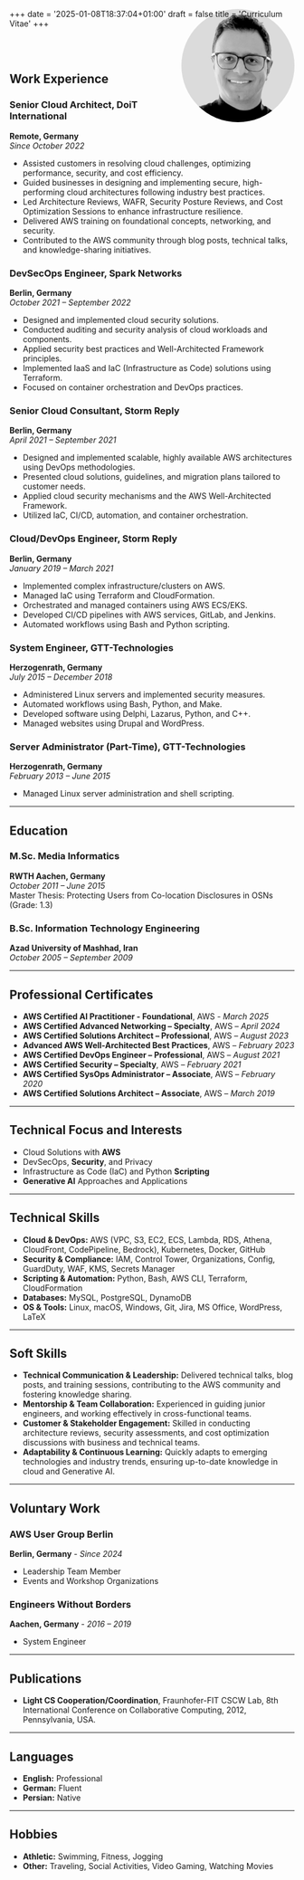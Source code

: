 +++
date = '2025-01-08T18:37:04+01:00'
draft = false
title = 'Curriculum Vitae'
+++

<img src="/images/portrait.jpg" alt="Masood Azizi" style="float: right; width: 200px; margin: -3rem 0 1rem 1rem; border-radius: 50%;">

<br>
<br>

## Work Experience

### Senior Cloud Architect, DoiT International  
**Remote, Germany**  
*Since October 2022*
- Assisted customers in resolving cloud challenges, optimizing performance, security, and cost efficiency.
- Guided businesses in designing and implementing secure, high-performing cloud architectures following industry best practices.
- Led Architecture Reviews, WAFR, Security Posture Reviews, and Cost Optimization Sessions to enhance infrastructure resilience.
- Delivered AWS training on foundational concepts, networking, and security.
- Contributed to the AWS community through blog posts, technical talks, and knowledge-sharing initiatives.

### DevSecOps Engineer, Spark Networks  
**Berlin, Germany**  
*October 2021 – September 2022*  
- Designed and implemented cloud security solutions.  
- Conducted auditing and security analysis of cloud workloads and components.  
- Applied security best practices and Well-Architected Framework principles.  
- Implemented IaaS and IaC (Infrastructure as Code) solutions using Terraform.  
- Focused on container orchestration and DevOps practices.

### Senior Cloud Consultant, Storm Reply  
**Berlin, Germany**  
*April 2021 – September 2021*  
- Designed and implemented scalable, highly available AWS architectures using DevOps methodologies.  
- Presented cloud solutions, guidelines, and migration plans tailored to customer needs.  
- Applied cloud security mechanisms and the AWS Well-Architected Framework.  
- Utilized IaC, CI/CD, automation, and container orchestration.

### Cloud/DevOps Engineer, Storm Reply  
**Berlin, Germany**  
*January 2019 – March 2021*  
- Implemented complex infrastructure/clusters on AWS.  
- Managed IaC using Terraform and CloudFormation.  
- Orchestrated and managed containers using AWS ECS/EKS.  
- Developed CI/CD pipelines with AWS services, GitLab, and Jenkins.  
- Automated workflows using Bash and Python scripting.

### System Engineer, GTT-Technologies  
**Herzogenrath, Germany**  
*July 2015 – December 2018*  
- Administered Linux servers and implemented security measures.  
- Automated workflows using Bash, Python, and Make.  
- Developed software using Delphi, Lazarus, Python, and C++.  
- Managed websites using Drupal and WordPress.

### Server Administrator (Part-Time), GTT-Technologies  
**Herzogenrath, Germany**  
*February 2013 – June 2015*  
- Managed Linux server administration and shell scripting.

---

## Education

### M.Sc. Media Informatics  
**RWTH Aachen, Germany**  
*October 2011 – June 2015*  
Master Thesis: Protecting Users from Co-location Disclosures in OSNs (Grade: 1.3)

### B.Sc. Information Technology Engineering  
**Azad University of Mashhad, Iran**  
*October 2005 – September 2009*  

---

## Professional Certificates

- **AWS Certified AI Practitioner - Foundational**, AWS - *March 2025*
- **AWS Certified Advanced Networking – Specialty**, AWS – *April 2024*  
- **AWS Certified Solutions Architect – Professional**, AWS – *August 2023*
- **Advanced AWS Well-Architected Best Practices**, AWS – *February 2023* 
- **AWS Certified DevOps Engineer – Professional**, AWS – *August 2021*
- **AWS Certified Security – Specialty**, AWS – *February 2021*  
- **AWS Certified SysOps Administrator – Associate**, AWS – *February 2020*  
- **AWS Certified Solutions Architect – Associate**, AWS – *March 2019*  

---

## Technical Focus and Interests

- Cloud Solutions with **AWS**  
- DevSecOps, **Security**, and Privacy  
- Infrastructure as Code (IaC) and Python **Scripting**
- **Generative AI** Approaches and Applications
 
---

## Technical Skills

- **Cloud & DevOps:** AWS (VPC, S3, EC2, ECS, Lambda, RDS, Athena, CloudFront, CodePipeline, Bedrock), Kubernetes, Docker, GitHub
- **Security & Compliance:** IAM, Control Tower, Organizations, Config, GuardDuty, WAF, KMS, Secrets Manager
- **Scripting & Automation:** Python, Bash, AWS CLI, Terraform, CloudFormation
- **Databases:** MySQL, PostgreSQL, DynamoDB
- **OS & Tools:** Linux, macOS, Windows, Git, Jira, MS Office, WordPress, LaTeX

---

## Soft Skills

- **Technical Communication & Leadership:** Delivered technical talks, blog posts, and training sessions, contributing to the AWS community and fostering knowledge sharing.
- **Mentorship & Team Collaboration:** Experienced in guiding junior engineers, and working effectively in cross-functional teams.
- **Customer & Stakeholder Engagement:** Skilled in conducting architecture reviews, security assessments, and cost optimization discussions with business and technical teams.
- **Adaptability & Continuous Learning:** Quickly adapts to emerging technologies and industry trends, ensuring up-to-date knowledge in cloud and Generative AI.

---

## Voluntary Work

### AWS User Group Berlin
**Berlin, Germany**  - *Since 2024*  
- Leadership Team Member
- Events and Workshop Organizations

### Engineers Without Borders
**Aachen, Germany**  - *2016 – 2019*  
- System Engineer

---

## Publications

- **Light CS Cooperation/Coordination**, Fraunhofer-FIT CSCW Lab, 8th International Conference on Collaborative Computing, 2012, Pennsylvania, USA.  

---

## Languages

- **English:** Professional  
- **German:** Fluent  
- **Persian:** Native  

---

## Hobbies

- **Athletic:** Swimming, Fitness, Jogging  
- **Other:** Traveling, Social Activities, Video Gaming, Watching Movies  

